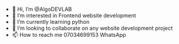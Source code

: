 - 👋 Hi, I’m @AlgoDEVLAB
- 👀 I’m interested in Frontend website development 
- 🌱 I’m currently learning python 
- 💞️ I’m looking to collaborate on any website development project 
- 📫 How to reach me 07034699153 WhatsApp 

<!---
AlgoDEVLAB/AlgoDEVLAB is a ✨ special ✨ repository because its `README.md` (this file) appears on your GitHub profile.
You can click the Preview link to take a look at your changes.
--->
